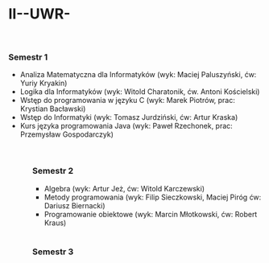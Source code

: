 # II--UWR-
<br>
<h3>Semestr 1</h3>
<ul>
 <li>Analiza Matematyczna dla Informatyków (wyk: Maciej Paluszyński, ćw: Yuriy Kryakin)</li>
 <li>Logika dla Informatyków (wyk: Witold Charatonik, ćw. Antoni Kościelski)</li>
 <li>Wstęp do programowania w języku C (wyk: Marek Piotrów, prac: Krystian Bacławski)</li>
 <li>Wstęp do Informatyki (wyk: Tomasz Jurdziński, ćw: Artur Kraska)</li>
 <li>Kurs języka programowania Java (wyk: Paweł Rzechonek, prac: Przemysław Gospodarczyk)</li>
<ul>
<br>
<h3>Semestr 2</h3>
<ul>
 <li>Algebra (wyk: Artur Jeż, ćw: Witold Karczewski)</li>
 <li>Metody programowania (wyk: Filip Sieczkowski, Maciej Piróg ćw: Dariusz Biernacki)</li>
 <li>Programowanie obiektowe (wyk: Marcin Młotkowski, ćw: Robert Kraus)</li>
</ul>
</br>
 <h3>Semestr 3</h3>
 <ul>
  
  </ul>
  <br>
 
